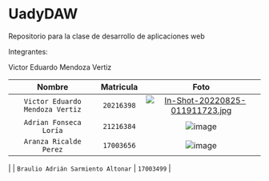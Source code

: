 # UadyDAW
Repositorio para la clase de desarrollo de aplicaciones web

Integrantes:

Victor Eduardo Mendoza Vertiz

| Nombre     | Matricula      | Foto  |
| :------------: |   :---:       | :--------: |
| `Victor Eduardo Mendoza Vertiz`        | `20216398`       |[![In-Shot-20220825-011911723.jpg](https://i.postimg.cc/QMwnT3ct/In-Shot-20220825-011911723.jpg)](https://postimg.cc/8Fdb2xKQ) |
| `Adrian Fonseca Loría`         | `21216384`         | ![image](https://user-images.githubusercontent.com/77697300/187092253-86235c1c-93f3-48e6-8be0-8f7eaa3da2a7.png)   |
| `Aranza Ricalde Perez`         | `17003656`         | ![image](https://i.postimg.cc/VNzWhbSj/IMG-20220612-WA0007.jpg)    |                  
|
| `Braulio Adrián Sarmiento Altonar`         | `17003499`         | 
